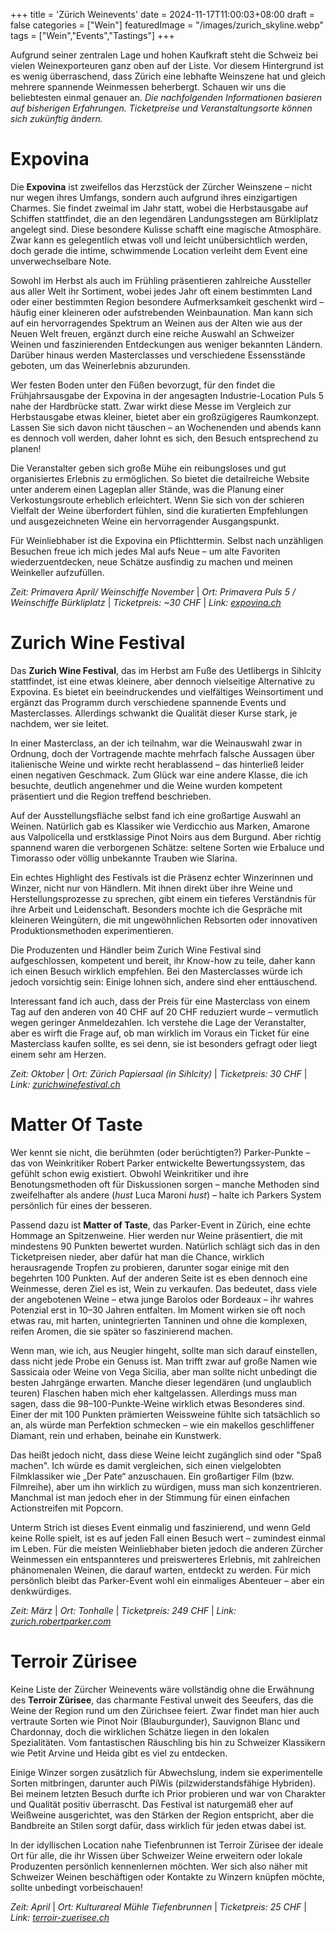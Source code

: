 +++
title = 'Zürich Weinevents'
date = 2024-11-17T11:00:03+08:00
draft = false
categories = ["Wein"]
featuredImage = "/images/zurich_skyline.webp"
tags = ["Wein","Events","Tastings"]
+++

Aufgrund seiner zentralen Lage und hohen Kaufkraft steht die Schweiz bei vielen Weinexporteuren ganz oben auf der Liste. Vor diesem Hintergrund ist es wenig überraschend, dass Zürich eine lebhafte Weinszene hat und gleich mehrere spannende Weinmessen beherbergt. Schauen wir uns die beliebtesten einmal genauer an.
*Die nachfolgenden Informationen basieren auf bisherigen Erfahrungen. Ticketpreise und Veranstaltungsorte können sich zukünftig ändern.*

# Expovina
Die **Expovina** ist zweifellos das Herzstück der Zürcher Weinszene – nicht nur wegen ihres Umfangs, sondern auch aufgrund ihres einzigartigen Charmes. Sie findet zweimal im Jahr statt, wobei die Herbstausgabe auf Schiffen stattfindet, die an den legendären Landungsstegen am Bürkliplatz angelegt sind. Diese besondere Kulisse schafft eine magische Atmosphäre. Zwar kann es gelegentlich etwas voll und leicht unübersichtlich werden, doch gerade die intime, schwimmende Location verleiht dem Event eine unverwechselbare Note.

Sowohl im Herbst als auch im Frühling präsentieren zahlreiche Aussteller aus aller Welt ihr Sortiment, wobei jedes Jahr oft einem bestimmten Land oder einer bestimmten Region besondere Aufmerksamkeit geschenkt wird – häufig einer kleineren oder aufstrebenden Weinbaunation. Man kann sich auf ein hervorragendes Spektrum an Weinen aus der Alten wie aus der Neuen Welt freuen, ergänzt durch eine reiche Auswahl an Schweizer Weinen und faszinierenden Entdeckungen aus weniger bekannten Ländern. Darüber hinaus werden Masterclasses und verschiedene Essensstände geboten, um das Weinerlebnis abzurunden.

Wer festen Boden unter den Füßen bevorzugt, für den findet die Frühjahrsausgabe der Expovina in der angesagten Industrie-Location Puls 5 nahe der Hardbrücke statt. Zwar wirkt diese Messe im Vergleich zur Herbstausgabe etwas kleiner, bietet aber ein großzügigeres Raumkonzept. Lassen Sie sich davon nicht täuschen – an Wochenenden und abends kann es dennoch voll werden, daher lohnt es sich, den Besuch entsprechend zu planen!

Die Veranstalter geben sich große Mühe ein reibungsloses und gut organisiertes Erlebnis zu ermöglichen. So bietet die detailreiche Website unter anderem einen Lageplan aller Stände, was die Planung einer Verkostungsroute erheblich erleichtert. Wenn Sie sich von der schieren Vielfalt der Weine überfordert fühlen, sind die kuratierten Empfehlungen und ausgezeichneten Weine ein hervorragender Ausgangspunkt.

Für Weinliebhaber ist die Expovina ein Pflichttermin. Selbst nach unzähligen Besuchen freue ich mich jedes Mal aufs Neue – um alte Favoriten wiederzuentdecken, neue Schätze ausfindig zu machen und meinen Weinkeller aufzufüllen.

*Zeit: Primavera April/ Weinschiffe November* | *Ort: Primavera Puls 5 / Weinschiffe Bürkliplatz* | *Ticketpreis: ~30 CHF* | *Link: [expovina.ch](https://expovina.ch/de-ch/)*

# Zurich Wine Festival
Das **Zurich Wine Festival**, das im Herbst am Fuße des Uetlibergs in Sihlcity stattfindet, ist eine etwas kleinere, aber dennoch vielseitige Alternative zu Expovina. Es bietet ein beeindruckendes und vielfältiges Weinsortiment und ergänzt das Programm durch verschiedene spannende Events und Masterclasses. Allerdings schwankt die Qualität dieser Kurse stark, je nachdem, wer sie leitet.

In einer Masterclass, an der ich teilnahm, war die Weinauswahl zwar in Ordnung, doch der Vortragende machte mehrfach falsche Aussagen über italienische Weine und wirkte recht herablassend – das hinterließ leider einen negativen Geschmack. Zum Glück war eine andere Klasse, die ich besuchte, deutlich angenehmer und die Weine wurden kompetent präsentiert und die Region treffend beschrieben.

Auf der Ausstellungsfläche selbst fand ich eine großartige Auswahl an Weinen. Natürlich gab es Klassiker wie Verdicchio aus Marken, Amarone aus Valpolicella und erstklassige Pinot Noirs aus dem Burgund. Aber richtig spannend waren die verborgenen Schätze: seltene Sorten wie Erbaluce und Timorasso oder völlig unbekannte Trauben wie Slarina.

Ein echtes Highlight des Festivals ist die Präsenz echter Winzerinnen und Winzer, nicht nur von Händlern. Mit ihnen direkt über ihre Weine und Herstellungsprozesse zu sprechen, gibt einem ein tieferes Verständnis für ihre Arbeit und Leidenschaft. Besonders mochte ich die Gespräche mit kleineren Weingütern, die mit ungewöhnlichen Rebsorten oder innovativen Produktionsmethoden experimentieren.

Die Produzenten und Händler beim Zurich Wine Festival sind aufgeschlossen, kompetent und bereit, ihr Know-how zu teile, daher kann ich einen Besuch wirklich empfehlen. Bei den Masterclasses würde ich jedoch vorsichtig sein: Einige lohnen sich, andere sind eher enttäuschend.

Interessant fand ich auch, dass der Preis für eine Masterclass von einem Tag auf den anderen von 40 CHF auf 20 CHF reduziert wurde – vermutlich wegen geringer Anmeldezahlen. Ich verstehe die Lage der Veranstalter, aber es wirft die Frage auf, ob man wirklich im Voraus ein Ticket für eine Masterclass kaufen sollte, es sei denn, sie ist besonders gefragt oder liegt einem sehr am Herzen.

*Zeit: Oktober* | *Ort: Zürich Papiersaal (in Sihlcity)* | *Ticketpreis: 30 CHF* | *Link: [zurichwinefestival.ch](https://zurichwinefestival.ch/)*

# Matter Of Taste
Wer kennt sie nicht, die berühmten (oder berüchtigten?) Parker-Punkte – das von Weinkritiker Robert Parker entwickelte Bewertungssystem, das gefühlt schon ewig existiert. Obwohl Weinkritiker und ihre Benotungsmethoden oft für Diskussionen sorgen – manche Methoden sind zweifelhafter als andere (*hust* Luca Maroni *hust*) – halte ich Parkers System persönlich für eines der besseren.

Passend dazu ist **Matter of Taste**, das Parker-Event in Zürich, eine echte Hommage an Spitzenweine. Hier werden nur Weine präsentiert, die mit mindestens 90 Punkten bewertet wurden. Natürlich schlägt sich das in den Ticketpreisen nieder, aber dafür hat man die Chance, wirklich herausragende Tropfen zu probieren, darunter sogar einige mit den begehrten 100 Punkten. Auf der anderen Seite ist es eben dennoch eine Weinmesse, deren Ziel es ist, Wein zu verkaufen. Das bedeutet, dass viele der angebotenen Weine – etwa junge Barolos oder Bordeaux – ihr wahres Potenzial erst in 10–30 Jahren entfalten. Im Moment wirken sie oft noch etwas rau, mit harten, unintegrierten Tanninen und ohne die komplexen, reifen Aromen, die sie später so faszinierend machen.

Wenn man, wie ich, aus Neugier hingeht, sollte man sich darauf einstellen, dass nicht jede Probe ein Genuss ist. Man trifft zwar auf große Namen wie Sassicaia oder Weine von Vega Sicilia, aber man sollte nicht unbedingt die besten Jahrgänge erwarten. Manche dieser legendären (und unglaublich teuren) Flaschen haben mich eher kaltgelassen. Allerdings muss man sagen, dass die 98–100-Punkte-Weine wirklich etwas Besonderes sind. Einer der mit 100 Punkten prämierten Weissweine fühlte sich tatsächlich so an, als würde man Perfektion schmecken – wie ein makellos geschliffener Diamant, rein und erhaben, beinahe ein Kunstwerk.

Das heißt jedoch nicht, dass diese Weine leicht zugänglich sind oder "Spaß machen". Ich würde es damit vergleichen, sich einen vielgelobten Filmklassiker wie „Der Pate“ anzuschauen. Ein großartiger Film (bzw. Filmreihe), aber um ihn wirklich zu würdigen, muss man sich konzentrieren. Manchmal ist man jedoch eher in der Stimmung für einen einfachen Actionstreifen mit Popcorn.

Unterm Strich ist dieses Event einmalig und faszinierend, und wenn Geld keine Rolle spielt, ist es auf jeden Fall einen Besuch wert – zumindest einmal im Leben. Für die meisten Weinliebhaber bieten jedoch die anderen Zürcher Weinmessen ein entspannteres und preiswerteres Erlebnis, mit zahlreichen phänomenalen Weinen, die darauf warten, entdeckt zu werden. Für mich persönlich bleibt das Parker-Event wohl ein einmaliges Abenteuer – aber ein denkwürdiges.

*Zeit: März* | *Ort: Tonhalle* | *Ticketpreis: 249 CHF* | *Link: [zurich.robertparker.com](https://www.zurich.robertparker.com/)*

# Terroir Zürisee
Keine Liste der Zürcher Weinevents wäre vollständig ohne die Erwähnung des **Terroir Zürisee**, das charmante Festival unweit des Seeufers, das die Weine der Region rund um den Zürichsee feiert. Zwar findet man hier auch vertraute Sorten wie Pinot Noir (Blauburgunder), Sauvignon Blanc und Chardonnay, doch die wirklichen Schätze liegen in den lokalen Spezialitäten. Vom fantastischen Räuschling bis hin zu Schweizer Klassikern wie Petit Arvine und Heida gibt es viel zu entdecken.

Einige Winzer sorgen zusätzlich für Abwechslung, indem sie experimentelle Sorten mitbringen, darunter auch PiWis (pilzwiderstandsfähige Hybriden). Bei meinem letzten Besuch durfte ich Prior probieren und war von Charakter und Qualität positiv überrascht. Das Festival ist naturgemäß eher auf Weißweine ausgerichtet, was den Stärken der Region entspricht, aber die Bandbreite an Stilen sorgt dafür, dass wirklich für jeden etwas dabei ist.

In der idyllischen Location nahe Tiefenbrunnen ist Terroir Zürisee der ideale Ort für alle, die ihr Wissen über Schweizer Weine erweitern oder lokale Produzenten persönlich kennenlernen möchten. Wer sich also näher mit Schweizer Weinen beschäftigen oder Kontakte zu Winzern knüpfen möchte, sollte unbedingt vorbeischauen!

*Zeit: April* | *Ort: Kulturareal Mühle Tiefenbrunnen* | *Ticketpreis: 25 CHF* | *Link: [terroir-zuerisee.ch](https://terroir-zuerisee.ch/)*